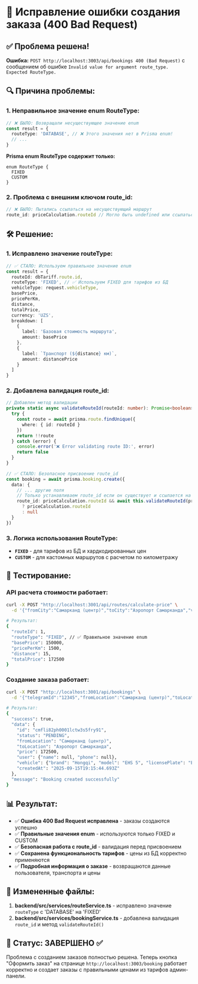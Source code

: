 # 🔧 Исправление ошибки создания заказа (400 Bad Request)

## ✅ Проблема решена!

**Ошибка:** `POST http://localhost:3003/api/bookings 400 (Bad Request)` с сообщением об ошибке `Invalid value for argument route_type. Expected RouteType.`

## 🔍 Причина проблемы:

### **1. Неправильное значение enum RouteType:**
```typescript
// ❌ БЫЛО: Возвращали несуществующее значение enum
const result = {
  routeType: 'DATABASE', // ❌ Этого значения нет в Prisma enum!
  // ...
}
```

**Prisma enum RouteType содержит только:**
```prisma
enum RouteType {
  FIXED
  CUSTOM
}
```

### **2. Проблема с внешним ключом route_id:**
```typescript
// ❌ БЫЛО: Пытались ссылаться на несуществующий маршрут
route_id: priceCalculation.routeId // Могло быть undefined или ссылаться на TariffRoute вместо Route
```

## 🛠️ Решение:

### **1. Исправлено значение routeType:**
```typescript
// ✅ СТАЛО: Используем правильное значение enum
const result = {
  routeId: dbTariff.route.id,
  routeType: 'FIXED', // ✅ Используем FIXED для тарифов из БД
  vehicleType: request.vehicleType,
  basePrice,
  pricePerKm,
  distance,
  totalPrice,
  currency: 'UZS',
  breakdown: [
    {
      label: 'Базовая стоимость маршрута',
      amount: basePrice
    },
    {
      label: `Транспорт (${distance} км)`,
      amount: distancePrice
    }
  ]
}
```

### **2. Добавлена валидация route_id:**
```typescript
// Добавлен метод валидации
private static async validateRouteId(routeId: number): Promise<boolean> {
  try {
    const route = await prisma.route.findUnique({
      where: { id: routeId }
    })
    return !!route
  } catch (error) {
    console.error('❌ Error validating route ID:', error)
    return false
  }
}

// ✅ СТАЛО: Безопасное присвоение route_id
const booking = await prisma.booking.create({
  data: {
    // ... другие поля
    // Только устанавливаем route_id если он существует и ссылается на таблицу Route
    route_id: priceCalculation.routeId && await this.validateRouteId(priceCalculation.routeId) 
      ? priceCalculation.routeId 
      : null
  }
})
```

### **3. Логика использования RouteType:**
- **`FIXED`** - для тарифов из БД и хардкодированных цен
- **`CUSTOM`** - для кастомных маршрутов с расчетом по километражу

## 🧪 Тестирование:

### **API расчета стоимости работает:**
```bash
curl -X POST "http://localhost:3001/api/routes/calculate-price" \
  -d '{"fromCity":"Самарканд (центр)","toCity":"Аэропорт Самарканда","vehicleType":"SEDAN"}'

# Результат:
{
  "routeId": 1,
  "routeType": "FIXED", // ✅ Правильное значение enum
  "basePrice": 150000,
  "pricePerKm": 1500,
  "distance": 15,
  "totalPrice": 172500
}
```

### **Создание заказа работает:**
```bash
curl -X POST "http://localhost:3001/api/bookings" \
  -d '{"telegramId":"12345","fromLocation":"Самарканд (центр)","toLocation":"Аэропорт Самарканда","vehicleType":"SEDAN"}'

# Результат:
{
  "success": true,
  "data": {
    "id": "cmfli82ph0001lctw3s5fry91",
    "status": "PENDING",
    "fromLocation": "Самарканд (центр)",
    "toLocation": "Аэропорт Самарканда",
    "price": 172500,
    "user": {"name": null, "phone": null},
    "vehicle": {"brand": "Hongqi", "model": "EHS 5", "licensePlate": "EHS5001"},
    "createdAt": "2025-09-15T19:15:44.693Z"
  },
  "message": "Booking created successfully"
}
```

## 📊 Результат:

- ✅ **Ошибка 400 Bad Request исправлена** - заказы создаются успешно
- ✅ **Правильные значения enum** - используются только FIXED и CUSTOM
- ✅ **Безопасная работа с route_id** - валидация перед присвоением
- ✅ **Сохранена функциональность тарифов** - цены из БД корректно применяются
- ✅ **Подробная информация о заказе** - возвращаются данные пользователя, транспорта и цены

## 📁 Измененные файлы:

1. **backend/src/services/routeService.ts** - исправлено значение `routeType` с 'DATABASE' на 'FIXED'
2. **backend/src/services/bookingService.ts** - добавлена валидация `route_id` и метод `validateRouteId()`

## 🎯 Статус: **ЗАВЕРШЕНО** ✅

Проблема с созданием заказов полностью решена. Теперь кнопка "Оформить заказ" на странице `http://localhost:3003/booking` работает корректно и создает заказы с правильными ценами из тарифов админ-панели.
